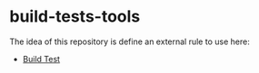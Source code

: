 # build-tests-tools

The idea of this repository is define an external rule to use here:

- [Build Test](https://github.com/RobertoRojas/build-tests)